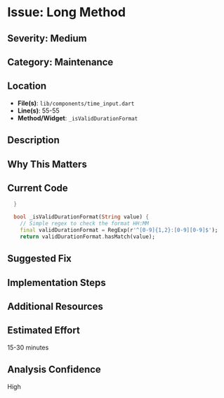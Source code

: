 # Issue: Long Method

## Severity: Medium

## Category: Maintenance

## Location
- **File(s)**: `lib/components/time_input.dart`
- **Line(s)**: 55-55
- **Method/Widget**: `_isValidDurationFormat`

## Description


## Why This Matters


## Current Code
```dart
  }

  bool _isValidDurationFormat(String value) {
    // Simple regex to check the format HH:MM
    final validDurationFormat = RegExp(r'^[0-9]{1,2}:[0-9][0-9]$');
    return validDurationFormat.hasMatch(value);
```

## Suggested Fix


## Implementation Steps


## Additional Resources


## Estimated Effort
15-30 minutes

## Analysis Confidence
High
